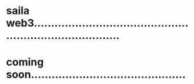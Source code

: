 # saila web3..............................................................................
# coming soon.............................................
